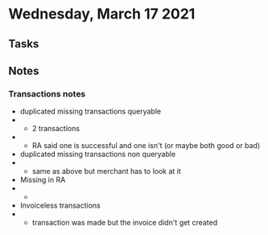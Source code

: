 # Wednesday, March 17 2021

## Tasks

## Notes
### Transactions notes
* duplicated missing transactions queryable
* * 2 transactions
* * RA said one is successful and one isn't (or maybe both good or bad)
* duplicated missing transactions non queryable
* * same as above but merchant has to look at it
* Missing in RA
* *
* Invoiceless transactions
* * transaction was made but the invoice didn't get created
